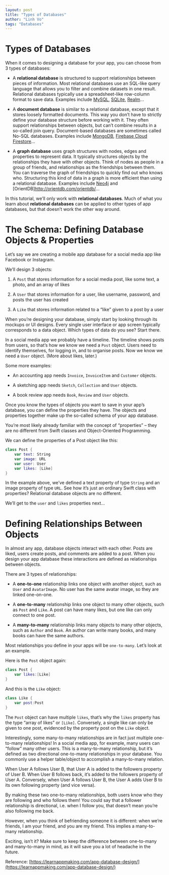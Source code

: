 ```yaml
---
layout: post
title: "Types of Databases"
author: "Linh Vo"
tags: "Databases"
---
```


# Types of Databases

When it comes to designing a database for your app, you can choose from 3 types of databases:

- A **relational database** is structured to support relationships between pieces of information. Most relational databases use an SQL-like query language that allows you to filter and combine datasets in one result. Relational databases typically use a spreadsheet-like row-column format to save data. Examples include [MySQL](https://www.mysql.com/), [SQLite](https://www.sqlite.org/), [Realm](https://realm.io/)...

- A **document database** is similar to a relational database, except that it stores loosely formatted documents. This way you don’t have to strictly define your database structure before working with it. They often support relationships between objects, but can’t combine results in a so-called join query. Document-based databases are sometimes called No-SQL databases. Examples include [MongoDB](https://www.mongodb.com/), [Firebase Cloud Firestore](https://firebase.google.com/docs/firestore/)...

- A **graph database** uses graph structures with nodes, edges and properties to represent data. It typically structures objects by the relationships they have with other objects. Think of nodes as people in a group of friends, and relationships as the friendships between them. You can traverse the graph of friendships to quickly find out who knows who. Structuring this kind of data in a graph is more efficient than using a relational database. Examples include [Neo4j](https://neo4j.com/) and [OrientDB]http://orientdb.com/orientdb/...

In this tutorial, we’ll only work with **relational databases**. Much of what you learn about **relational databases** can be applied to other types of app databases, but that doesn’t work the other way around.

# The Schema: Defining Database Objects & Properties

Let’s say we are creating a mobile app database for a social media app like Facebook or Instagram.

We’ll design 3 objects:

1. A `Post` that stores information for a social media post, like some text, a photo, and an array of likes

2. A `User` that stores information for a user, like username, password, and posts the user has created

3. A `Like` that stores information related to a “like” given to a post by a user

When you’re designing your database, simply start by looking through its mockups or UI designs. Every single user interface or app screen typically corresponds to a data object. Which types of data do you see? Start there.

In a social media app we probably have a timeline. The timeline shows posts from users, so that’s how we know we need a `Post` object. Users need to identify themselves, for logging in, and to organise posts. Now we know we need a `User` object. (More about likes, later.)

Some more examples:

- An accounting app needs `Invoice`, `InvoiceItem` and `Customer` objects.

- A sketching app needs `Sketch`, `Collection` and `User` objects.

- A book review app needs `Book`, `Review` and `User` objects.

Once you know the types of objects you want to save in your app’s database, you can define the properties they have. The objects and properties together make up the so-called schema of your app database.

You’re most likely already familiar with the concept of “properties” – they are no different from Swift classes and Object-Oriented Programming.

We can define the properties of a Post object like this:

```swift
class Post {
    var text: String
    var image: URL
    var user: User
    var likes: [Like]
}
```

In the example above, we’ve defined a text property of type `String` and an image property of type `URL`. See how it’s just an ordinary Swift class with properties? Relational database objects are no different.

We’ll get to the `user` and `likes` properties next…

# Defining Relationships Between Objects

In almost any app, database objects interact with each other. Posts are liked, users create posts, and comments are added to a post. When you design your app database these interactions are defined as relationships between objects.

There are 3 types of relationships:

- A **one-to-one** relationship links one object with another object, such as `User` and `AvatarImage`. No user has the same avatar image, so they are linked one-on-one.

- A **one-to-many** relationship links one object to many other objects, such as `Post` and `Like`. A post can have many likes, but one like can only connect to one post.

- A **many-to-many** relationship links many objects to many other objects, such as `Author` and `Book`. An author can write many books, and many books can have the same authors.

Most relationships you define in your apps will be `one-to-many`. Let’s look at an example.

Here is the `Post` object again:

```swift
class Post {
    var likes:[Like]
}
```

And this is the `Like` object:

```swift
class Like {
    var post:Post
}
```

The `Post` object can have multiple `likes`, that’s why the `likes` property has the type “array of likes” or `[Like]`. Conversely, a single like can only be given to one post, evidenced by the property post on the `Like` object.

Interestingly, some many-to-many relationships are in fact just multiple one-to-many relationships! In a social media app, for example, many users can “follow” many other users. This is a many-to-many relationship, but it’s defined as two directional one-to-many relationships in your database. You commonly use a helper table/object to accomplish a many-to-many relation.

When User A follows User B, that User A is added to the followers property of User B. When User B follows back, it’s added to the followers property of User A. Conversely, when User A follows User B, the User A adds User B to its own following property (and vice versa).

By making these two one-to-many relationships, both users know who they are following and who follows them! You could say that a follower relationship is directional, i.e. when I follow you, that doesn’t mean you’re also following me back.

However, when you think of befriending someone it is different: when we’re friends, I am your friend, and you are my friend. This implies a many-to-many relationship.

Exciting, isn’t it? Make sure to keep the difference between one-to-many and many-to-many in mind, as it will save you a lot of headache in the future.

Reference: [https://learnappmaking.com/app-database-design/](https://learnappmaking.com/app-database-design/)
